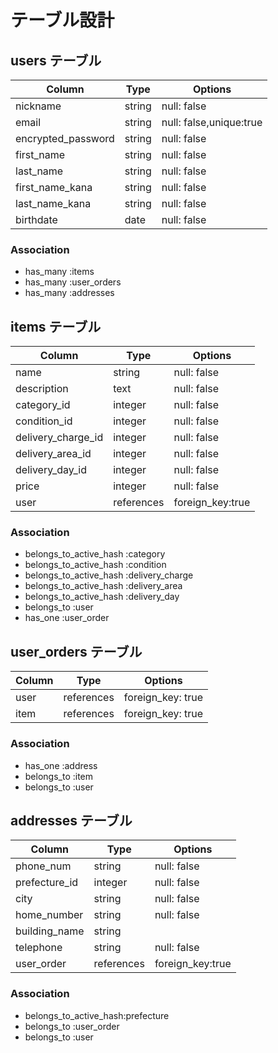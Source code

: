 # テーブル設計

## users テーブル

| Column             | Type    | Options                 |
| ------------------ | ------- | ----------------------- |
| nickname           | string  | null: false             |
| email              | string  | null: false,unique:true |
| encrypted_password | string  | null: false             |
| first_name         | string  | null: false             |
| last_name          | string  | null: false             |
| first_name_kana    | string  | null: false             |
| last_name_kana     | string  | null: false             |
| birthdate          | date    | null: false             |

### Association

- has_many :items
- has_many :user_orders
- has_many :addresses


## items テーブル

| Column             | Type       | Options                      |
| ------------------ | ---------- | ---------------------------- |
| name               | string     | null: false                  |
| description        | text       | null: false                  | 
| category_id        | integer    | null: false                  |
| condition_id       | integer    | null: false                  |
| delivery_charge_id | integer    | null: false                  |
| delivery_area_id   | integer    | null: false                  |
| delivery_day_id    | integer    | null: false                  |
| price              | integer    | null: false                  |
| user               | references | foreign_key:true             |

### Association

- belongs_to_active_hash :category
- belongs_to_active_hash :condition
- belongs_to_active_hash :delivery_charge
- belongs_to_active_hash :delivery_area
- belongs_to_active_hash :delivery_day
- belongs_to :user
- has_one :user_order


## user_orders テーブル

| Column     | Type       | Options           |
| ---------- | ---------- | ----------------- |
| user       | references | foreign_key: true |
| item       | references | foreign_key: true |


### Association

- has_one :address
- belongs_to :item
- belongs_to :user

## addresses テーブル

| Column           | Type       | Options             |
| ---------------- | ---------- | ------------------- |
| phone_num        | string     | null: false         |
| prefecture_id    | integer    | null: false         |
| city             | string     | null: false         |
| home_number      | string     | null: false         |
| building_name    | string     |                     |
| telephone        | string     | null: false         |
| user_order       | references | foreign_key:true    |

### Association

- belongs_to_active_hash:prefecture
- belongs_to :user_order
- belongs_to :user
